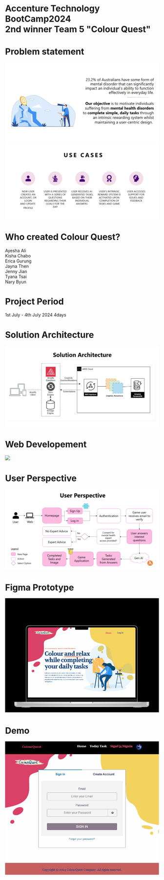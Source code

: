 # Accenture Technology BootCamp2024 <br> 2nd winner Team 5 "Colour Quest"
# Problem statement 
<img src="https://github.com/NAry-Byun/Accenture_Team5/blob/main/src/images/Screenshot%202024-07-06%20001427.png?raw=true"></img><br>
<img src="https://github.com/NAry-Byun/Accenture_Team5/blob/main/src/images/Screenshot%202024-07-06%20001507.png?raw=true"></img>
# Who created Colour Quest?
Ayesha Ali<br>
Kisha Chabo<br>
Erica Gurung<br>
Jayna Then<br>
Jenny Jian<br>
Tyana Tsai<br>
Nary Byun<br>
# Project Period
1st July - 4th July 2024 4days

# Solution Architecture
<img src="https://github.com/NAry-Byun/Accenture_Team5/blob/main/src/images/Screenshot%202024-07-05%20234925.png?raw=true"></img>
# Web Developement 
<img src="https://github.com/NAry-Byun/Accenture_Team5/assets/153330377/c653db77-00a3-4cf4-8f93-3d65c5c68b61"></img>
# User Perspective
<img src="https://github.com/NAry-Byun/Accenture_Team5/blob/main/src/images/Screenshot%202024-07-05%20235000.png?raw=true"></img>
# Figma Prototype
<img src="https://github.com/NAry-Byun/Accenture_Team5/blob/main/src/images/bookingweb.gif?raw=true"></img>
# Demo
<img src="https://github.com/NAry-Byun/Accenture_Team5/blob/main/src/images/colourquest.gif?raw=true"></img>
